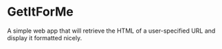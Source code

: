 # GetItForMe

A simple web app that will retrieve the HTML of a user-specified URL and display it formatted nicely.




